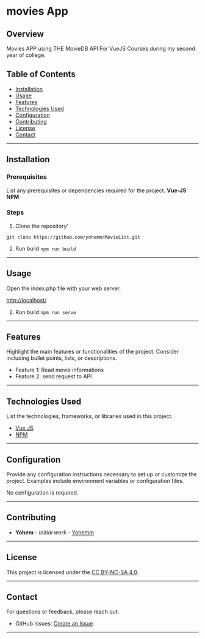 
# movies App
<!-- ![Project Banner](path/to/banner/image)  -->

## Overview

Movies APP using THE MovieDB API For VueJS Courses during my second year of college.

## Table of Contents
- [Installation](#installation)
- [Usage](#usage)
- [Features](#features)
- [Technologies Used](#technologies-used)
- [Configuration](#configuration)
- [Contributing](#contributing)
- [License](#license)
- [Contact](#contact)

---

## Installation
### Prerequisites
List any prerequisites or dependencies required for the project.
**Vue-JS**
**NPM**
### Steps
1. Clone the repository'
```git
git clone https://github.com/yohemm/MovieList.git
```

2. Run build `npm run build`

---

## Usage
Open the index.php file with your web server.

[http://localhost/](http://localhost/)

2. Run build `npm run serve`

---

## Features
Highlight the main features or functionalities of the project. Consider including bullet points, lists, or descriptions.
- Feature 1: Read movie informations
- Feature 2: send request to API

---

## Technologies Used
List the technologies, frameworks, or libraries used in this project.
- [Vue JS](https://vuejs.org/)
- [NPM](https://www.npmjs.com/)

---

## Configuration
Provide any configuration instructions necessary to set up or customize the project. Examples include environment variables or configuration files.

No configuration is required.


---

## Contributing
* **Yohem** - *Initial work* - [Yohemm](https://github.com/yohemm)

---

## License
This project is licensed under the [CC BY-NC-SA 4.0](https://creativecommons.org/licenses/by-nc-sa/4.0/).

---

## Contact
For questions or feedback, please reach out:
- GitHub Issues: [Create an Issue](https://github.com/yohemm/MovieList/issues)

---
